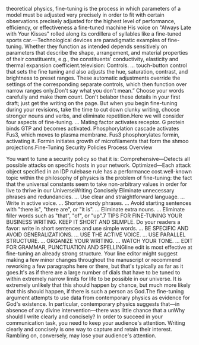 theoretical physics, fine-tuning is the process in which parameters of a model must be adjusted very precisely in order to fit with certain observations.precisely adjusted for the highest level of performance, efficiency, or effectiveness a fine-tuned machine His voice on "Always Late with Your Kisses" rolled along its cordillera of syllables like a fine-tuned sports car.—Technological devices are paradigmatic examples of fine-tuning. Whether they function as intended depends sensitively on parameters that describe the shape, arrangement, and material properties of their constituents, e.g., the constituents' conductivity, elasticity and thermal expansion coefficient.television: Controls. … touch-button control that sets the fine tuning and also adjusts the hue, saturation, contrast, and brightness to preset ranges. These automatic adjustments override the settings of the corresponding separate controls, which then function over narrow ranges only.Don't say what you don't mean.” Choose your words carefully and make them count. Don't belabor these details in your first draft; just get the writing on the page. But when you begin fine-tuning during your revisions, take the time to cut down clunky writing, choose stronger nouns and verbs, and eliminate repetition.Here we will consider four aspects of fine-tuning.
...
Mating factor activates receptor.
G protein binds GTP and becomes activated.
Phosphorylation cascade activates Fus3, which moves to plasma membrane.
Fus3 phosphorylates formin, activating it.
Formin initiates growth of microfilaments that form the shmoo projections.Fine-Tuning Security Policies Process Overview

 You want to tune a security policy so that it is: Comprehensive—Detects all possible attacks on specific hosts in your network. Optimized—Each attack object specified in an IDP rulebase rule has a performance cost.well-known topic within the philosophy of physics is the problem of fine-tuning: the fact that the universal constants seem to take non-arbitrary values in order for live to thrive in our UniverseWriting Concisely
Eliminate unnecessary phrases and redundancies. ... 
Use clear and straightforward language. ... 
Write in active voice. ... 
Shorten wordy phrases. ... 
Avoid starting sentences with "there is", "there are", or "it is". ... 
Eliminate extra nouns. ... 
Eliminate filler words such as "that", "of", or "up".7 TIPS FOR FINE-TUNING YOUR BUSINESS WRITING.
KEEP IT SHORT AND SILMPLE. Do your readers a favor: write in short sentences and use simple words. ... 
BE SPECIFIC AND AVOID GENERALIZATIONS. ... 
USE THE ACTIVE VOICE. ... 
USE PARALLEL STRUCTURE. ... 
ORGANIZE YOUR WRITING. ... 
WATCH YOUR TONE. ... 
EDIT FOR GRAMMAR, PUNCTUATION AND SPELLINGline edit is most effective at fine-tuning an already strong structure. Your line editor might suggest making a few minor changes throughout the manuscript or recommend reworking a few paragraphs here or there, but that's typically as far as it goes.It's as if there are a large number of dials that have to be tuned to within extremely narrow limits for life to be possible in our universe. It is extremely unlikely that this should happen by chance, but much more likely that this should happen, if there is such a person as God.The fine-tuning argument attempts to use data from contemporary physics as evidence for God's existence. In particular, contemporary physics suggests that—in absence of any divine intervention—there was little chance that a unWhy should I write clearly and concisely? In order to succeed in your communication task, you need to keep your audience's attention. Writing clearly and concisely is one way to capture and retain their interest. Rambling on, conversely, may lose your audience's attention.
